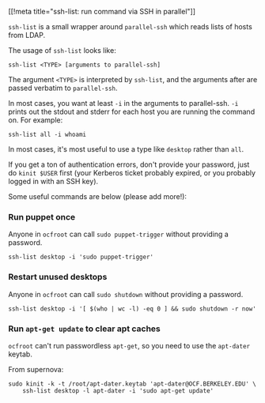 [[!meta title="ssh-list: run command via SSH in parallel"]]

`ssh-list` is a small wrapper around `parallel-ssh` which reads lists of hosts
from LDAP.

The usage of `ssh-list` looks like:

    ssh-list <TYPE> [arguments to parallel-ssh]

The argument `<TYPE>` is interpreted by `ssh-list`, and the arguments after are
passed verbatim to `parallel-ssh`.

In most cases, you want at least `-i` in the arguments to parallel-ssh. `-i`
prints out the stdout and stderr for each host you are running the command on.
For example:

    ssh-list all -i whoami

In most cases, it's most useful to use a type like `desktop` rather than `all`.

If you get a ton of authentication errors, don't provide your password, just do
`kinit $USER` first (your Kerberos ticket probably expired, or you probably
logged in with an SSH key).

Some useful commands are below (please add more!):

### Run puppet once

Anyone in `ocfroot` can call `sudo puppet-trigger` without providing a
password.

    ssh-list desktop -i 'sudo puppet-trigger'

### Restart unused desktops

Anyone in `ocfroot` can call `sudo shutdown` without providing a password.

    ssh-list desktop -i '[ $(who | wc -l) -eq 0 ] && sudo shutdown -r now'

### Run `apt-get update` to clear apt caches

`ocfroot` can't run passwordless `apt-get`, so you need to use the `apt-dater`
keytab.

From supernova:

    sudo kinit -k -t /root/apt-dater.keytab 'apt-dater@OCF.BERKELEY.EDU' \
        ssh-list desktop -l apt-dater -i 'sudo apt-get update'
